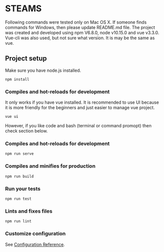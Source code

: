 # STEAMS
Following commands were tested only on Mac OS X. If someone finds commands for Windows, then please update README.md file. The project was created and developed using npm V6.8.0, node v10.15.0 and vue v3.3.0. Vue-cli was also used, but not sure what version. It is may be the same as vue.

## Project setup
Make sure you have node.js installed.
```
npm install
```

### Compiles and hot-reloads for development
It only works if you have vue installed. It is recommended to use UI because it is more friendly for the beginners and just easier to manage vue project.
```
vue ui
```
However, if you like code and bash (terminal or command promopt) then check section below.

### Compiles and hot-reloads for development
```
npm run serve
```

### Compiles and minifies for production
```
npm run build
```

### Run your tests
```
npm run test
```

### Lints and fixes files
```
npm run lint
```

### Customize configuration
See [Configuration Reference](https://cli.vuejs.org/config/).
